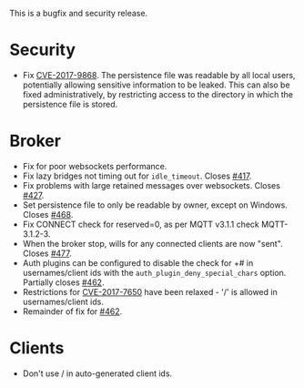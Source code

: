 <!--
.. title: Version 1.4.13 released
.. slug: version-1-4-13-released
.. date: 2017-07-05 10:47:23
.. tags: Releases
.. category:
.. link:
.. description:
.. type: text
-->

This is a bugfix and security release.

# Security

 * Fix [CVE-2017-9868].
   The persistence file was readable by all local users, potentially allowing
   sensitive information to be leaked.  This can also be fixed
   administratively, by restricting access to the directory in which the
   persistence file is stored.

# Broker

 * Fix for poor websockets performance.
 * Fix lazy bridges not timing out for `idle_timeout`. Closes [#417].
 * Fix problems with large retained messages over websockets. Closes [#427].
 * Set persistence file to only be readable by owner, except on Windows. Closes
   [#468].
 * Fix CONNECT check for reserved=0, as per MQTT v3.1.1 check MQTT-3.1.2-3.
 * When the broker stop, wills for any connected clients are now "sent". Closes
   [#477].
 * Auth plugins can be configured to disable the check for +# in
   usernames/client ids with the `auth_plugin_deny_special_chars` option.
   Partially closes [#462].
 * Restrictions for [CVE-2017-7650] have been relaxed - '/' is allowed in
   usernames/client ids.
 * Remainder of fix for [#462].

# Clients

 * Don't use / in auto-generated client ids.

[CVE-2017-7650]: https://cve.mitre.org/cgi-bin/cvename.cgi?name=CVE-2017-7650
[CVE-2017-9868]: https://cve.mitre.org/cgi-bin/cvename.cgi?name=CVE-2017-9868
[#417]: https://github.com/eclipse/mosquitto/issues/417
[#427]: https://github.com/eclipse/mosquitto/issues/427
[#462]: https://github.com/eclipse/mosquitto/issues/462
[#468]: https://github.com/eclipse/mosquitto/issues/468
[#477]: https://github.com/eclipse/mosquitto/issues/477
